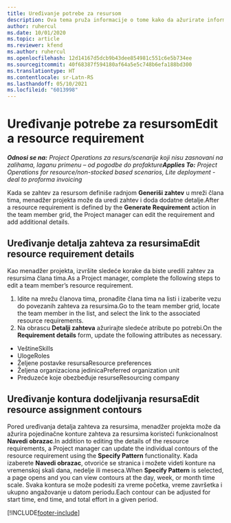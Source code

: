 ```yaml
---
title: Uređivanje potrebe za resursom
description: Ova tema pruža informacije o tome kako da ažurirate informacije zahteva za resursima.
author: ruhercul
ms.date: 10/01/2020
ms.topic: article
ms.reviewer: kfend
ms.author: ruhercul
ms.openlocfilehash: 12d14167d5dcb9b43dee854981c551c6e5b734ee
ms.sourcegitcommit: 40f68387f594180af64a5e5c748b6efa188bd300
ms.translationtype: HT
ms.contentlocale: sr-Latn-RS
ms.lasthandoff: 05/10/2021
ms.locfileid: "6013998"
---
```

# <a name="edit-a-resource-requirement"></a><span data-ttu-id="b5b01-103">Uređivanje potrebe za resursom</span><span class="sxs-lookup"><span data-stu-id="b5b01-103">Edit a resource requirement</span></span>

<span data-ttu-id="b5b01-104">_**Odnosi se na:** Project Operations za resurs/scenarije koji nisu zasnovani na zalihama, laganu primenu – od pogodbe do profakture_</span><span class="sxs-lookup"><span data-stu-id="b5b01-104">_**Applies To:** Project Operations for resource/non-stocked based scenarios, Lite deployment - deal to proforma invoicing_</span></span>

<span data-ttu-id="b5b01-105">Kada se zahtev za resursom definiše radnjom **Generiši zahtev** u mreži člana tima, menadžer projekta može da uredi zahtev i doda dodatne detalje.</span><span class="sxs-lookup"><span data-stu-id="b5b01-105">After a resource requirement is defined by the **Generate Requirement** action in the team member grid, the Project manager can edit the requirement and add additional details.</span></span>

## <a name="edit-resource-requirement-details"></a><span data-ttu-id="b5b01-106">Uređivanje detalja zahteva za resursima</span><span class="sxs-lookup"><span data-stu-id="b5b01-106">Edit resource requirement details</span></span>

<span data-ttu-id="b5b01-107">Kao menadžer projekta, izvršite sledeće korake da biste uredili zahtev za resursima člana tima.</span><span class="sxs-lookup"><span data-stu-id="b5b01-107">As a Project manager, complete the following steps to edit a team member’s resource requirement.</span></span>

1. <span data-ttu-id="b5b01-108">Idite na mrežu članova tima, pronađite člana tima na listi i izaberite vezu do povezanih zahteva za resursima.</span><span class="sxs-lookup"><span data-stu-id="b5b01-108">Go to the team member grid, locate the team member in the list, and select the link to the associated resource requirements.</span></span>
2. <span data-ttu-id="b5b01-109">Na obrascu **Detalji zahteva** ažurirajte sledeće atribute po potrebi.</span><span class="sxs-lookup"><span data-stu-id="b5b01-109">On the **Requirement details** form, update the following attributes as necessary.</span></span>

- <span data-ttu-id="b5b01-110">Veštine</span><span class="sxs-lookup"><span data-stu-id="b5b01-110">Skills</span></span>
- <span data-ttu-id="b5b01-111">Uloge</span><span class="sxs-lookup"><span data-stu-id="b5b01-111">Roles</span></span>
- <span data-ttu-id="b5b01-112">Željene postavke resursa</span><span class="sxs-lookup"><span data-stu-id="b5b01-112">Resource preferences</span></span>
- <span data-ttu-id="b5b01-113">Željena organizaciona jedinica</span><span class="sxs-lookup"><span data-stu-id="b5b01-113">Preferred organization unit</span></span>
- <span data-ttu-id="b5b01-114">Preduzeće koje obezbeđuje resurse</span><span class="sxs-lookup"><span data-stu-id="b5b01-114">Resourcing company</span></span>

## <a name="edit-resource-assignment-contours"></a><span data-ttu-id="b5b01-115">Uređivanje kontura dodeljivanja resursa</span><span class="sxs-lookup"><span data-stu-id="b5b01-115">Edit resource assignment contours</span></span>

<span data-ttu-id="b5b01-116">Pored uređivanja detalja zahteva za resursima, menadžer projekta može da ažurira pojedinačne konture zahteva za resursima koristeći funkcionalnost **Navedi obrazac**.</span><span class="sxs-lookup"><span data-stu-id="b5b01-116">In addition to editing the details of the resource requirements, a Project manager can update the individual contours of the resource requirement using the **Specify Pattern** functionality.</span></span> <span data-ttu-id="b5b01-117">Kada izaberete **Navedi obrazac**, otvoriće se stranica i možete videti konture na vremenskoj skali dana, nedelje ili meseca.</span><span class="sxs-lookup"><span data-stu-id="b5b01-117">When **Specify Pattern** is selected, a page opens and you can view contours at the day, week, or month time scale.</span></span> <span data-ttu-id="b5b01-118">Svaka kontura se može podesiti za vreme početka, vreme završetka i ukupno angažovanje u datom periodu.</span><span class="sxs-lookup"><span data-stu-id="b5b01-118">Each contour can be adjusted for start time, end time, and total effort in a given period.</span></span>

[!INCLUDE[footer-include](../includes/footer-banner.md)]